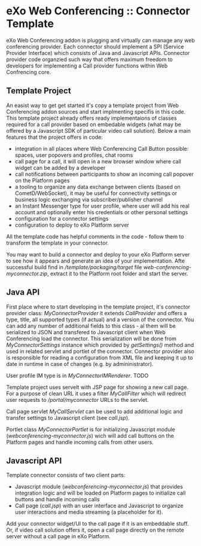 # eXo Web Conferencing :: Connector Template

eXo Web Conferencing addon is plugging and virtually can manage any web conferencing provider. Each connector should implement a SPI (Service Provider Interface) which consists of Java and Javascript APIs. Connector provider code organzied such way that offers maximum freedom to developers for implementing a Call provider functions within Web Confrencing core.

## Template Project

An easist way to get get started it's copy a template project from Web Conferencing addon sources and start implmenting specifis in this code. This template project already offers ready implementaions of classes required for a call provider based on embedable widgets (what may be offered by a Javascript SDK of particular video call solution).
Below a main features that the project offers in code:
* integration in all places where Web Conferencing Call Button possible: spaces, user popovers and profiles, chat rooms
* call page for a call, it will open in a new browser window where call widget can be added by a developer
* call notifications between participants to show an incoming call popover on the Platform pages
* a tooling to organize any data exchange between clients (based on CometD/WebSocket), it may be useful for connectivity settings or business logic exchanging via subscriber/publisher channel
* an Instant Messenger type for user profile, where user will add his real account and optionally enter his credentials or other personal settings
* configuration for a connector settings
* configuration to deploy to eXo Platform server

All the template code has helpful comments in the code - follow them to transform the template in your connector.

You may want to build a connector and deploy to your eXo Platform server to see how it appears and generate an idea of your implementation. Afte successful build find in _/template/packaging/target_ file _web-conferencing-myconnector.zip_, extract it to the Platform root folder and start the server.

## Java API

First place where to start developing in the template project, it's connector provider class: _MyConnectorProvider_ it extends _CallProvider_ and offers a type, title, all supported types (if actual) and a version of the connector. You can add any number of additional fields to this class - al them will be serialized to JSON and transfered to Javascript client when Web Conferencing load the connector. This serialization will be done from _MyConnectorSettings_ instance which provided by _getSettings()_ method and used in related servlet and portlet of the connector. 
Connector provider also is responsible for reading a configuration from XML file and keeping it up to date in runtime in case of changes (e.g. by admininistrator).

User profile IM type is in _MyConnectorIMRenderer_. 
TODO

Template project uses servelt with JSP page for showing a new call page. For a purpose of clean URL it uses a filter _MyCallFilter_ which will redirect user requests to _/portal/myconnector_ URLs to the servlet.

Call page servlet _MyCallServlet_ can be used to add additional logic and transfer settings to Javascript client (see _call.jsp_).

Portlet class _MyConnectorPortlet_ is for initializing Javascript module (_webconferencing-myconnector.js_) wich will add call buttons on the Platform pages and handle incoming calls from other users.

## Javascript API

Template connector consists of two client parts: 
* Javascript module (_webconferencing-myconnector.js_)  that provides integration logic and will be loaded on Platform pages to initialize call buttons and handle incoming calls
* Call page (_call.jsp_) with an user interface and Javascript to organize user interactions and media streaming (a placeholder for it).

Add your connector widget/UI to the call page if it is an embeddable stuff. Or, if video call solution offers it, open a call page directly on the remote server without a call page in eXo Platform.







